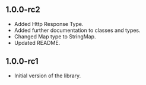 ## 1.0.0-rc2

- Added Http Response Type.
- Added further documentation to classes and types.
- Changed Map<string> type to StringMap.
- Updated README.

## 1.0.0-rc1

- Initial version of the library.
